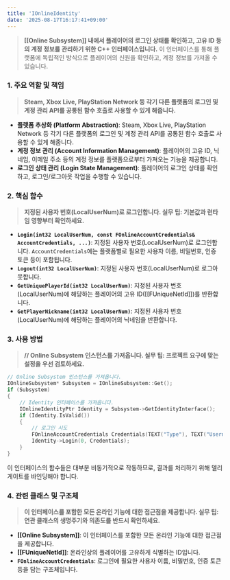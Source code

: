 ```yaml
---
title: 'IOnlineIdentity'
date: '2025-08-17T16:17:41+09:00'
---
```

> **[[Online Subsystem]] 내에서 플레이어의 로그인 상태를 확인하고, 고유 ID 등의 계정 정보를 관리하기 위한 C++ 인터페이스입니다.** 이 인터페이스를 통해 플랫폼에 독립적인 방식으로 플레이어의 신원을 확인하고, 계정 정보를 가져올 수 있습니다.

### **1. 주요 역할 및 책임**
> **Steam, Xbox Live, PlayStation Network 등 각기 다른 플랫폼의 로그인 및 계정 관리 API를 공통된 함수 호출로 사용할 수 있게 해줍니다.**
* **플랫폼 추상화 (Platform Abstraction)**:
	Steam, Xbox Live, PlayStation Network 등 각기 다른 플랫폼의 로그인 및 계정 관리 API를 공통된 함수 호출로 사용할 수 있게 해줍니다.
* **계정 정보 관리 (Account Information Management)**:
	플레이어의 고유 ID, 닉네임, 이메일 주소 등의 계정 정보를 플랫폼으로부터 가져오는 기능을 제공합니다.
* **로그인 상태 관리 (Login State Management)**:
	플레이어의 로그인 상태를 확인하고, 로그인/로그아웃 작업을 수행할 수 있습니다.

### **2. 핵심 함수**
> **지정된 사용자 번호(LocalUserNum)로 로그인합니다. 실무 팁: 기본값과 런타임 영향부터 확인하세요.**
* **`Login(int32 LocalUserNum, const FOnlineAccountCredentials& AccountCredentials, ...)`**:
	지정된 사용자 번호(LocalUserNum)로 로그인합니다. `AccountCredentials`에는 플랫폼별로 필요한 사용자 이름, 비밀번호, 인증 토큰 등이 포함됩니다.
* **`Logout(int32 LocalUserNum)`**:
	지정된 사용자 번호(LocalUserNum)로 로그아웃합니다.
* **`GetUniquePlayerId(int32 LocalUserNum)`**:
	지정된 사용자 번호(LocalUserNum)에 해당하는 플레이어의 고유 ID([[FUniqueNetId]])를 반환합니다.
* **`GetPlayerNickname(int32 LocalUserNum)`**:
	지정된 사용자 번호(LocalUserNum)에 해당하는 플레이어의 닉네임을 반환합니다.

### **3. 사용 방법**
> **// Online Subsystem 인스턴스를 가져옵니다. 실무 팁: 프로젝트 요구에 맞는 설정을 우선 검토하세요.**
```cpp
// Online Subsystem 인스턴스를 가져옵니다.
IOnlineSubsystem* Subsystem = IOnlineSubsystem::Get();
if (Subsystem)
{
    // Identity 인터페이스를 가져옵니다.
    IOnlineIdentityPtr Identity = Subsystem->GetIdentityInterface();
    if (Identity.IsValid())
    {
        // 로그인 시도
        FOnlineAccountCredentials Credentials(TEXT("Type"), TEXT("Username"), TEXT("Password"));
        Identity->Login(0, Credentials);
    }
}
```
이 인터페이스의 함수들은 대부분 비동기적으로 작동하므로, 결과를 처리하기 위해 델리게이트를 바인딩해야 합니다.

### **4. 관련 클래스 및 구조체**
> **이 인터페이스를 포함한 모든 온라인 기능에 대한 접근점을 제공합니다. 실무 팁: 연관 클래스의 생명주기와 의존도를 반드시 확인하세요.**
* **[[Online Subsystem]]**:
	이 인터페이스를 포함한 모든 온라인 기능에 대한 접근점을 제공합니다.
* **[[FUniqueNetId]]**:
	온라인상의 플레이어를 고유하게 식별하는 ID입니다.
* **`FOnlineAccountCredentials`**:
	로그인에 필요한 사용자 이름, 비밀번호, 인증 토큰 등을 담는 구조체입니다.
